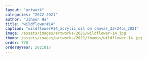 ```yaml
---
layout: "artwork"
categories: "2022-2021"
author: "Jihoon Ha"
title: "wildflower#14"
caption: "wildflower#14_acrylic,oil on canvas_33×24㎝_2021"
image: /assets/images/artworks/2021/wildflower-14.jpg
thumb: /assets/images/artworks/2021/thumbs/wildflower-14.jpg
order: 770
orderByYear: 2021017
---
```


